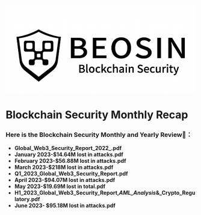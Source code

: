 ![alt](https://github.com/BeosinBlockchainSecurity/Web3-Knowledge-Base/blob/main/Black.png)
# Blockchain Security Monthly Recap

### Here is the Blockchain Security Monthly and Yearly Review:closed_book:：

- **Global_Web3_Security_Report_2022_.pdf**
- **January 2023-$14.64M lost in attacks.pdf**
- **February 2023-$56.88M lost in attacks.pdf**
- **March 2023-$218M lost in attacks.pdf**
- **Q1_2023_Global_Web3_Security_Report.pdf**
- **April 2023-$94.07M lost in attacks.pdf**
- **May 2023-$19.69M lost in total.pdf**
- **H1_2023_Global_Web3_Security_Report,_AML_Analysis_&_Crypto_Regulatory.pdf**
- **June 2023- $95.18M lost in attacks.pdf**